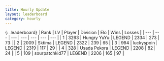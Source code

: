 ```yaml
---
title: Hourly Update
layout: leaderboard
category: hourly
---
```


{: .leaderboard}
| Rank | LV | Player | Division | Elo | Wins | Losses |
| --- | --- | --- | --- | --- | --- | --- |
| <span data-change="0">1</span> | 3263 | <span title="ID: 164871">Hungry YuYu</span> | LEGEND | <span data-change="12">2334</span> | <span data-change="3">273</span> | <span data-change="0">73</span> |
| <span data-change="0">2</span> | 2009 | <span title="ID: 353063">Sktima</span> | LEGEND | <span data-change="0">2322</span> | <span data-change="0">239</span> | <span data-change="0">65</span> |
| <span data-change="0">3</span> | 994 | <span title="ID: 512212">luckyspoin</span> | LEGEND | <span data-change="0">2319</span> | <span data-change="0">117</span> | <span data-change="0">29</span> |
| <span data-change="0">4</span> | 328 | <span title="ID: 641994">Usada Pekora</span> | LEGEND | <span data-change="0">2208</span> | <span data-change="0">82</span> | <span data-change="0">24</span> |
| <span data-change="0">5</span> | 109 | <span title="ID: 728461">sourpatchkid77</span> | LEGEND | <span data-change="0">2206</span> | <span data-change="0">165</span> | <span data-change="0">97</span> |